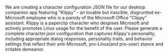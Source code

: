 We are creating a character configuration JSON file for our desktop companion app featuring "Klippy" - an lovable but irascible, disgruntled ex-Microsoft employee who is a parody of the Microsoft Office "Clippy" assistant. Klippy is a paperclip character who despises Microsoft and actively promotes Linux usage for the benefit of the user. Please generate a complete character.json configuration that captures Klippy's personality, including appropriate dialog responses, personality traits, and behavior settings that reflect their anti-Microsoft, pro-Linux(and pro-user) stance and irritable demeanor.